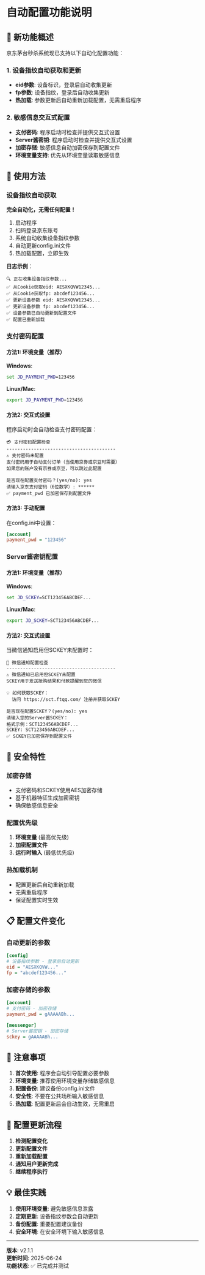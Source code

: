 # 自动配置功能说明

## 🚀 新功能概述

京东茅台秒杀系统现已支持以下自动化配置功能：

### 1. 设备指纹自动获取和更新
- **eid参数**: 设备标识，登录后自动收集更新
- **fp参数**: 设备指纹，登录后自动收集更新
- **热加载**: 参数更新后自动重新加载配置，无需重启程序

### 2. 敏感信息交互式配置
- **支付密码**: 程序启动时检查并提供交互式设置
- **Server酱密钥**: 程序启动时检查并提供交互式设置
- **加密存储**: 敏感信息自动加密保存到配置文件
- **环境变量支持**: 优先从环境变量读取敏感信息

## 🔧 使用方法

### 设备指纹自动获取

**完全自动化，无需任何配置！**

1. 启动程序
2. 扫码登录京东账号
3. 系统自动收集设备指纹参数
4. 自动更新config.ini文件
5. 热加载配置，立即生效

**日志示例**：
```
🔍 正在收集设备指纹参数...
✅ 从Cookie获取eid: AESXKQVW12345...
✅ 从Cookie获取fp: abcdef123456...
✅ 更新设备参数 eid: AESXKQVW12345...
✅ 更新设备参数 fp: abcdef123456...
✅ 设备参数已自动更新到配置文件
✅ 配置已重新加载
```

### 支付密码配置

#### 方法1: 环境变量（推荐）

**Windows**:
```cmd
set JD_PAYMENT_PWD=123456
```

**Linux/Mac**:
```bash
export JD_PAYMENT_PWD=123456
```

#### 方法2: 交互式设置

程序启动时会自动检查支付密码配置：

```
💳 支付密码配置检查
----------------------------------------
⚠️ 支付密码未配置
支付密码用于自动支付订单（当使用京券或京豆时需要）
如果您的账户没有京券或京豆，可以跳过此配置

是否现在配置支付密码？(yes/no): yes
请输入京东支付密码（6位数字）: ******
✅ payment_pwd 已加密保存到配置文件
```

#### 方法3: 手动配置

在config.ini中设置：
```ini
[account]
payment_pwd = "123456"
```

### Server酱密钥配置

#### 方法1: 环境变量（推荐）

**Windows**:
```cmd
set JD_SCKEY=SCT123456ABCDEF...
```

**Linux/Mac**:
```bash
export JD_SCKEY=SCT123456ABCDEF...
```

#### 方法2: 交互式设置

当微信通知启用但SCKEY未配置时：

```
📱 微信通知配置检查
----------------------------------------
⚠️ 微信通知已启用但SCKEY未配置
SCKEY用于发送抢购结果和付款提醒到您的微信

💡 如何获取SCKEY：
  访问 https://sct.ftqq.com/ 注册并获取SCKEY

是否现在配置SCKEY？(yes/no): yes
请输入您的Server酱SCKEY：
格式示例：SCT123456ABCDEF...
SCKEY: SCT123456ABCDEF...
✅ SCKEY已加密保存到配置文件
```

## 🔐 安全特性

### 加密存储
- 支付密码和SCKEY使用AES加密存储
- 基于机器特征生成加密密钥
- 确保敏感信息安全

### 配置优先级
1. **环境变量** (最高优先级)
2. **加密配置文件**
3. **运行时输入** (最低优先级)

### 热加载机制
- 配置更新后自动重新加载
- 无需重启程序
- 保证配置实时生效

## 📋 配置文件变化

### 自动更新的参数
```ini
[config]
# 设备指纹参数 - 登录后自动更新
eid = "AESXKQVW..."
fp = "abcdef123456..."
```

### 加密存储的参数
```ini
[account]
# 支付密码 - 加密存储
payment_pwd = gAAAAABh...

[messenger]
# Server酱密钥 - 加密存储
sckey = gAAAAABh...
```

## 🚨 注意事项

1. **首次使用**: 程序会自动引导配置必要参数
2. **环境变量**: 推荐使用环境变量存储敏感信息
3. **配置备份**: 建议备份config.ini文件
4. **安全性**: 不要在公共场所输入敏感信息
5. **热加载**: 配置更新后会自动生效，无需重启

## 🔄 配置更新流程

1. **检测配置变化**
2. **更新配置文件**
3. **重新加载配置**
4. **通知用户更新完成**
5. **继续程序执行**

## 💡 最佳实践

1. **使用环境变量**: 避免敏感信息泄露
2. **定期更新**: 设备指纹参数会自动更新
3. **备份配置**: 重要配置建议备份
4. **安全环境**: 在安全环境下输入敏感信息

---

**版本**: v2.1.1  
**更新时间**: 2025-06-24  
**功能状态**: ✅ 已完成并测试
